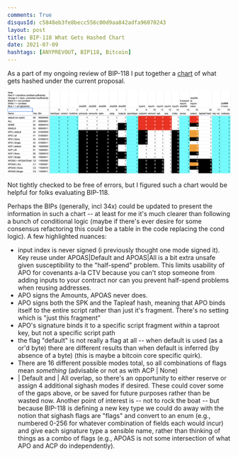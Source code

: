 ```yaml
---
comments: True
disqusId: c5848eb3fe8becc556c00d9aa842adfa96070243 
layout: post
title: BIP-118 What Gets Hashed Chart
date: 2021-07-09
hashtags: [ANYPREVOUT, BIP118, Bitcoin]
---
```

As a part of my ongoing review of BIP-118 I put together a
[chart](https://docs.google.com/spreadsheets/d/1KeWJ_cly9zoRX5_h70RTniRT2m8_iaVceK_aF6obWeM)
of what gets hashed under the current proposal.

[![BIP-118 Chart](/public/img/bip-118.png)](https://docs.google.com/spreadsheets/d/1KeWJ_cly9zoRX5_h70RTniRT2m8_iaVceK_aF6obWeM)



Not tightly checked to be free of errors, but I figured such a chart would be
helpful for folks evaluating BIP-118.

Perhaps the BIPs (generally, incl 34x) could be updated to present the
information in such a chart -- at least for me it's much clearer than following
a bunch of conditional logic (maybe if there's ever desire for some consensus
refactoring this could be a table in the code replacing the cond logic).
A few highlighted nuances:

- input index is never signed (i previously thought one mode signed it). Key reuse under APOAS|Default and APOAS|All is a bit extra unsafe given susceptibility to the "half-spend" problem. This limits usability of APO for covenants a-la CTV because you can't stop someone from adding inputs to your contract nor can you prevent half-spend problems when reusing addresses.
- APO signs the Amounts, APOAS never does. 
- APO signs both the SPK and the Tapleaf hash, meaning that APO binds itself to the entire script rather than just it's fragment. There's no setting which is "just this fragment"
- APO's signature binds it to a specific script fragment *within* a taproot key, but not a specific script path
- the flag "default" is not really a flag at all -- when default is used (as a or'd byte) there are different results than when default is inferred (by absence of a byte) (this is maybe a bitcoin core specific quirk).
- There are 16 different possible modes total, so all combinations of flags mean *something* (advisable or not as with ACP | None)
- | Default and | All overlap, so there's an opportunity to either reserve or assign 4 additional sighash modes if desired. These could cover some of the gaps above, or be saved for future purposes rather than be wasted now. Another point of interest is -- not to rock the boat -- but because BIP-118 is defining a new key type we could do away with the notion that sighash flags are "flags" and convert to an enum (e.g., numbered 0-256 for whatever combination of fields each would incur) and give each signature type a sensible name, rather than thinking of things as a combo of flags (e.g., APOAS is not some intersection of what APO and ACP do independently).

